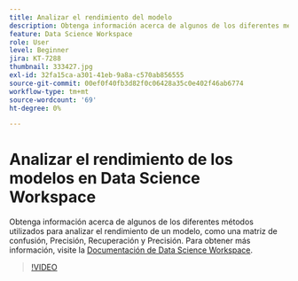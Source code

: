 ```yaml
---
title: Analizar el rendimiento del modelo
description: Obtenga información acerca de algunos de los diferentes métodos utilizados para analizar el rendimiento de un modelo, como una matriz de confusión, Precisión, Recuperación y Precisión.
feature: Data Science Workspace
role: User
level: Beginner
jira: KT-7288
thumbnail: 333427.jpg
exl-id: 32fa15ca-a301-41eb-9a8a-c570ab856555
source-git-commit: 00ef0f40fb3d82f0c06428a35c0e402f46ab6774
workflow-type: tm+mt
source-wordcount: '69'
ht-degree: 0%

---
```


# Analizar el rendimiento de los modelos en Data Science Workspace

Obtenga información acerca de algunos de los diferentes métodos utilizados para analizar el rendimiento de un modelo, como una matriz de confusión, Precisión, Recuperación y Precisión. Para obtener más información, visite la [Documentación de Data Science Workspace](https://experienceleague.adobe.com/docs/experience-platform/data-science-workspace/home.html).

>[!VIDEO](https://video.tv.adobe.com/v/333427)
